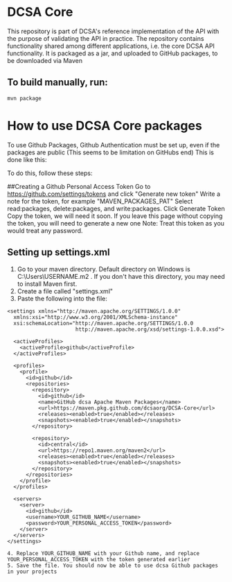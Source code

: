 # DCSA Core

This repository is part of DCSA's reference implementation of the API with the purpose of validating the API in practice.
The repository contains functionality shared among different applications, i.e. the core DCSA API functionality.
It is packaged as a jar, and uploaded to GitHub packages, to be downloaded via Maven



To build manually, run:
-----------------------------------------
```
mvn package
```

# How to use DCSA Core packages

To use Github Packages, Github Authentication must be set up, even if the packages are public (This seems to be limitation on GitHubs end)
This is done like this:

To do this, follow these steps:
 
##Creating a Github Personal Access Token 
Go to https://github.com/settings/tokens and click "Generate new token"
Write a note for the token, for example "MAVEN_PACKAGES_PAT"
Select read:packages, delete:packages, and write:packages. 
Click Generate Token
Copy the token, we will need it soon. If you leave this page without copying the token, you will need to generate a new one
Note: Treat this token as you would treat any password.
 
## Setting up settings.xml 
 
1. Go to your maven directory. Default directory on Windows is C:\Users\USERNAME\.m2 . If you don't have this directory, you may need to install Maven first.
2. Create a file called "settings.xml"
3. Paste the following into the file:
```
<settings xmlns="http://maven.apache.org/SETTINGS/1.0.0"
  xmlns:xsi="http://www.w3.org/2001/XMLSchema-instance"
  xsi:schemaLocation="http://maven.apache.org/SETTINGS/1.0.0
                      http://maven.apache.org/xsd/settings-1.0.0.xsd">

  <activeProfiles>
    <activeProfile>github</activeProfile>
  </activeProfiles>

  <profiles>
    <profile>
      <id>github</id>
      <repositories>
        <repository>
          <id>github</id>
          <name>GitHub dcsa Apache Maven Packages</name>
          <url>https://maven.pkg.github.com/dcsaorg/DCSA-Core</url>
          <releases><enabled>true</enabled></releases>
          <snapshots><enabled>true</enabled></snapshots>
        </repository>

        <repository>
          <id>central</id>
          <url>https://repo1.maven.org/maven2</url>
          <releases><enabled>true</enabled></releases>
          <snapshots><enabled>true</enabled></snapshots>
        </repository>
      </repositories>
    </profile>
  </profiles>

  <servers>
    <server>
      <id>github</id>
      <username>YOUR_GITHUB_NAME</username>
      <password>YOUR_PERSONAL_ACCESS_TOKEN</password>
    </server>
  </servers>
</settings>
```
 
    4. Replace YOUR_GITHUB_NAME with your Github name, and replace YOUR_PERSONAL_ACCESS_TOKEN with the token generated earlier
    5. Save the file. You should now be able to use dcsa Github packages in your projects
